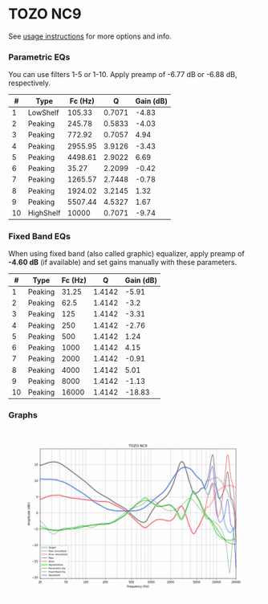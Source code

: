 # TOZO NC9
See [usage instructions](https://github.com/jaakkopasanen/AutoEq#usage) for more options and info.

### Parametric EQs
You can use filters 1-5 or 1-10. Apply preamp of -6.77 dB or -6.88 dB, respectively.

|   # | Type      |   Fc (Hz) |      Q |   Gain (dB) |
|-----|-----------|-----------|--------|-------------|
|   1 | LowShelf  |    105.33 | 0.7071 |       -4.83 |
|   2 | Peaking   |    245.78 | 0.5833 |       -4.03 |
|   3 | Peaking   |    772.92 | 0.7057 |        4.94 |
|   4 | Peaking   |   2955.95 | 3.9126 |       -3.43 |
|   5 | Peaking   |   4498.61 | 2.9022 |        6.69 |
|   6 | Peaking   |     35.27 | 2.2099 |       -0.42 |
|   7 | Peaking   |   1265.57 | 2.7448 |       -0.78 |
|   8 | Peaking   |   1924.02 | 3.2145 |        1.32 |
|   9 | Peaking   |   5507.44 | 4.5327 |        1.67 |
|  10 | HighShelf |  10000    | 0.7071 |       -9.74 |

### Fixed Band EQs
When using fixed band (also called graphic) equalizer, apply preamp of **-4.60 dB** (if available) and set gains manually with these parameters.

|   # | Type    |   Fc (Hz) |      Q |   Gain (dB) |
|-----|---------|-----------|--------|-------------|
|   1 | Peaking |     31.25 | 1.4142 |       -5.91 |
|   2 | Peaking |     62.5  | 1.4142 |       -3.2  |
|   3 | Peaking |    125    | 1.4142 |       -3.31 |
|   4 | Peaking |    250    | 1.4142 |       -2.76 |
|   5 | Peaking |    500    | 1.4142 |        1.24 |
|   6 | Peaking |   1000    | 1.4142 |        4.15 |
|   7 | Peaking |   2000    | 1.4142 |       -0.91 |
|   8 | Peaking |   4000    | 1.4142 |        5.01 |
|   9 | Peaking |   8000    | 1.4142 |       -1.13 |
|  10 | Peaking |  16000    | 1.4142 |      -18.83 |

### Graphs
![](./TOZO%20NC9.png)
